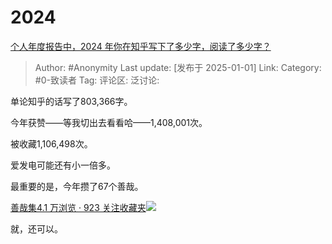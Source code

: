 # 2024
[个人年度报告中，2024 年你在知乎写下了多少字，阅读了多少字？](https://www.zhihu.com/question/8266043936/answer/68748697662)

> Author: #Anonymity
> Last update: [发布于 2025-01-01]
> Link:
> Category: #0-致读者 
> Tag: 
> 评论区:
> 泛讨论:

单论知乎的话写了803,366字。

  

今年获赞——等我切出去看看哈——1,408,001次。

被收藏1,106,498次。

  

爱发电可能还有小一倍多。

最重要的是，今年攒了67个善哉。

[善哉集4.1 万浏览 · 923 关注收藏夹![](https://pic2.zhimg.com/80/v2-b2918ef3f9c19572ba524ac59316a917_1440w.png)](https://www.zhihu.com/collection/913519589)

  

就，还可以。
